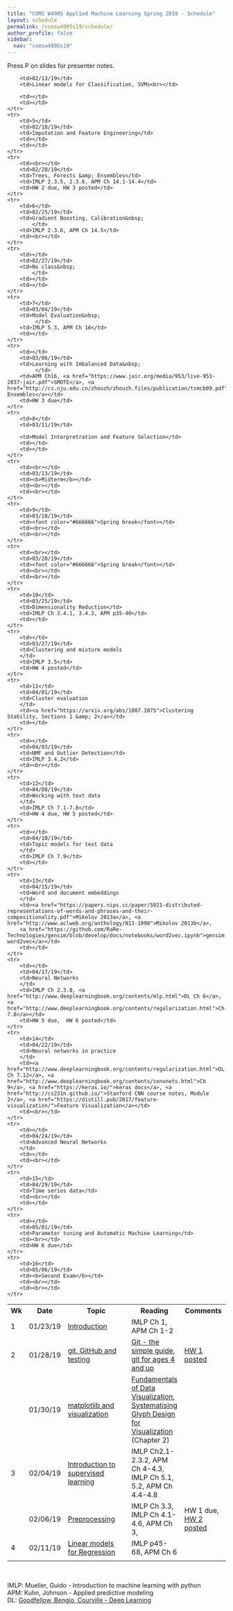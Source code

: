 ```yaml
---
title: "COMS W4995 Applied Machine Learning Spring 2019 - Schedule"
layout: schedule
permalink: /comsw4995s19/schedule/
author_profile: false
sidebar:
  nav: "comsw4995s19"
---
```


Press P on slides for presenter notes.

<div class="schedule">
<table cellspacing="0" border="0">
	<colgroup span="2"></colgroup>
	<colgroup></colgroup>
	<colgroup></colgroup>
	<colgroup></colgroup>
    <tr>
        <th>Wk</th>
        <th>Date</th>
        <th style="width:330px">Topic</th>
        <th>Reading</th>
        <th style="width:115px">Comments</th>
    </tr>
	<tr>
		<td>1</td>
		<td>01/23/19</td>
		<td><a href="https://amueller.github.io/COMS4995-s19/slides/aml-01-introduction/">Introduction</a>&nbsp;<a href="https://www.youtube.com/watch?v=Qd68h4UGlNY&list=PL_pVmAaAnxIQGzQS2oI3OWEPT-dpmwTfA"><i class="fa fa-youtube-play" aria-hidden="true"></i></a></td>
		<td>IMLP Ch 1, APM Ch 1-2</td>
		<td><br></td>
	</tr>
	<tr>
		<td>2</td>
		<td>01/28/19</td>
		<td><a href="https://amueller.github.io/COMS4995-s19/slides/aml-02-python-git-testing/">git, GitHub and testing</a>&nbsp;<a href="https://www.youtube.com/watch?v=EPVwnG-n4B0&index=2&list=PL_pVmAaAnxIQGzQS2oI3OWEPT-dpmwTfA"><i class="fa fa-youtube-play" aria-hidden="true"></i></a></td>
		<td><a href="http://rogerdudler.github.io/git-guide/">Git - the simple guide</a>, <a href="https://www.youtube.com/watch?v=1ffBJ4sVUb4">git for ages 4 and up</a></td>
		<td><a href="https://amueller.github.io/COMS4995-s19/homeworks/homework1-spring-2019.pdf">HW 1 posted</a></td>
	</tr>
	<tr>
		<td><br></td>
		<td>01/30/19</td>
		<td><a href="https://amueller.github.io/COMS4995-s19/slides/aml-03-matplotlib/#1">matplotlib and visualization</a>&nbsp;<a href="https://www.youtube.com/watch?v=O2zXpQmij_c&index=4&list=PL_pVmAaAnxIQGzQS2oI3OWEPT-dpmwTfA&t=6s"><i class="fa fa-youtube-play" aria-hidden="true"></i></a></td>
		<td><a href="https://serialmentor.com/dataviz/">Fundamentals of Data Visualization</a>, <a href="https://ora.ox.ac.uk/objects/uuid:b98ccce1-038f-4c0a-a259-7f53dfe06ac7">Systematising Glyph Design for Visualization</a> (Chapter 2)</td>
		<td><br></td>
	</tr>
	<tr>
		<td>3</td>
		<td>02/04/19</td>
		<td><a href="https://amueller.github.io/COMS4995-s19/slides/aml-04-supervised-learning/#1">Introduction to supervised learning</a>&nbsp;<a href="https://www.youtube.com/watch?v=MEEWqrJEtTg&t=3s&list=PL_pVmAaAnxIQGzQS2oI3OWEPT-dpmwTfA&index=5"><i class="fa fa-youtube-play" aria-hidden="true"></i></a>
        </td>
		<td>IMLP Ch2.1-2.3.2, APM Ch 4-4.3, IMLP Ch 5.1, 5.2, APM Ch 4.4-4.8</td>
		<td></td>
	</tr>
	<tr>
		<td><br></td>
		<td>02/06/19</td>
		<td><a href="https://amueller.github.io/COMS4995-s19/slides/aml-05-preprocessing/">Preprocessing</a>&nbsp;<a href="https://www.youtube.com/watch?v=9rBc3rTsJsY&index=6&t=0s&list=PL_pVmAaAnxIQGzQS2oI3OWEPT-dpmwTfA"><i class="fa fa-youtube-play" aria-hidden="true"></i></a>
        </td>
		<td>IMLP Ch 3.3, IMLP Ch 4.1-4.6, APM Ch 3,</td>
		<td>HW 1 due, <a href="https://amueller.github.io/COMS4995-s19/homeworks/homework2-spring-2019.pdf">HW 2 posted</a></td>
	</tr>
	<tr>
		<td>4</td>
		<td>02/11/19</td>
		<td><a href="https://amueller.github.io/COMS4995-s19/slides/aml-06-linear-models-regression/">Linear models for Regression</a>&nbsp;<a href="https://www.youtube.com/watch?v=3cZ_ScHonsI&index=6&list=PL_pVmAaAnxIQGzQS2oI3OWEPT-dpmwTfA"><i class="fa fa-youtube-play" aria-hidden="true"></i></a></td>
		<td>IMLP p45-68, APM Ch 6</td>
		<td></td>
	</tr>
	<tr>
		<td></td>

		<td>02/13/19</td>
		<td>Linear models for Classification, SVMs<br></td>

		<td></td>
		<td></td>
	</tr>
	<tr>
		<td>5</td>
		<td>02/18/19</td>
		<td>Imputation and Feature Engineering</td>
		<td></td>
		<td></td>
	</tr>
	<tr>
		<td><br></td>
		<td>02/20/19</td>
		<td>Trees, Forests &amp; Ensembles</td>
		<td>IMLP 2.3.5, 2.3.6, APM Ch 14.1-14.4</td>
		<td>HW 2 due, HW 3 posted</td>
	</tr>
	<tr>
		<td>6</td>
		<td>02/25/19</td>
		<td>Gradient Boosting, Calibration&nbsp;
            </td>
		<td>IMLP 2.3.6, APM Ch 14.5</td>
		<td><br></td>
	</tr>
	<tr>
		<td></td>
		<td>02/27/19</td>
		<td>No class&nbsp;
			</td>
		<td></td>
		<td></td>
	</tr>
	<tr>
		<td>7</td>
		<td>03/04/19</td>
		<td>Model Evaluation&nbsp;
             </td>
		<td>IMLP 5.3, APM Ch 16</td>
		<td></td>
	</tr>
	<tr>
		<td></td>
		<td>03/06/19</td>
        <td>Learning with Imbalanced Data&nbsp;
             </td>
        <td>APM Ch16, <a href="https://www.jair.org/media/953/live-953-2037-jair.pdf">SMOTE</a>, <a href="http://cs.nju.edu.cn/zhouzh/zhouzh.files/publication/tsmcb09.pdf">Easy Ensembles</a></td>
		<td>HW 3 due</td>
	</tr>
	<tr>
		<td>8</td>
		<td>03/11/19</td>

		<td>Model Interpretration and Feature Selection</td>
		<td></td>
		<td></td>
	</tr>
	<tr>
		<td><br></td>
		<td>03/13/19</td>
		<td><b>Midterm</b></td>
		<td><br></td>
		<td><br></td>
	</tr>
	<tr>
		<td>9</td>
		<td>03/18/19</td>
		<td><font color="#666666">Spring break</font></td>
		<td><br></td>
		<td><br></td>
	</tr>
	<tr>
		<td><br></td>
		<td>03/20/19</td>
		<td><font color="#666666">Spring break</font></td>
		<td><br></td>
		<td><br></td>
	</tr>
	<tr>
		<td>10</td>
		<td>03/25/19</td>
		<td>Dimensionality Reduction</td>
		<td>IMLP Ch 3.4.1, 3.4.3, APM p35-40</td>
        <td></td>
	</tr>
    <tr>    
		<td></td>
		<td>03/27/19</td>
		<td>Clustering and mixture models
		</td>
		<td>IMLP 3.5</td>
		<td>HW 4 posted</td>
	</tr>
	<tr>
		<td>11</td>
		<td>04/01/19</td>
		<td>Cluster evaluation
		</td>
		<td><a href="https://arxiv.org/abs/1007.1075">Clustering Stability, Sections 1 &amp; 2</a></td>
		<td></td>
	</tr>
	<tr>
		<td></td>
		<td>04/03/19</td>
		<td>NMF and Outlier Detection</td>
		<td>IMLP 3.4.2</td>
		<td><br></td>
	</tr>
	<tr>
		<td>12</td>
		<td>04/08/19</td>
		<td>Working with text data
		</td>
		<td>IMLP Ch 7.1-7.8</td>
		<td>HW 4 due, HW 5 posted</td>
	</tr>
	<tr>
		<td></td>
		<td>04/10/19</td>
		<td>Topic models for text data         
		</td>
		<td>IMLP Ch 7.9</td>
		<td></td>
	</tr>
	<tr>
		<td>13</td>
		<td>04/15/19</td>
		<td>Word and document embeddings
		</td>
		<td><a href="https://papers.nips.cc/paper/5021-distributed-representations-of-words-and-phrases-and-their-compositionality.pdf">Mikolov 2013a</a>, <a href="http://www.aclweb.org/anthology/N13-1090">Mikolov 2013b</a>,
        <a href="https://github.com/RaRe-Technologies/gensim/blob/develop/docs/notebooks/word2vec.ipynb">gensim word2vec</a></td>
		<td></td>
	</tr>
	<tr>
		<td></td>
		<td>04/17/19</td>
		<td>Neural Networks
		</td>
		<td>IMLP Ch 2.3.8, <a href="http://www.deeplearningbook.org/contents/mlp.html">DL Ch 6</a>, <a href="http://www.deeplearningbook.org/contents/regularization.html">Ch 7.8</a></td>
		<td>HW 5 due,  HW 6 posted</td>
	</tr>
	<tr>
		<td>14</td>
		<td>04/22/19</td>
		<td>Neural networks in practice
		</td>
		<td><a href="http://www.deeplearningbook.org/contents/regularization.html">DL Ch 7.12</a>, <a href="http://www.deeplearningbook.org/contents/convnets.html">Ch 9</a>, <a href="https://keras.io/">keras docs</a>, <a href="http://cs231n.github.io/">Stanford CNN course notes, Module 2</a>, <a href="https://distill.pub/2017/feature-visualization/">Feature Visualization</a></td>
		<td><br></td>
	</tr>
	<tr>
		<td></td>
		<td>04/24/19</td>
		<td>Advanced Neural Networks
		</td>
		<td></td>
		<td><br></td>
	</tr>
	<tr>
		<td>15</td>
		<td>04/29/19</td>
		<td>Time series data</td>
		<td><br></td>
		<td></td>
	</tr>
	<tr>
		<td></td>
		<td>05/01/19</td>
		<td>Parameter tuning and Automatic Machine Learning</td>
		<td><br></td>
		<td>HW 6 due</td>
	</tr>
	<tr>
		<td>16</td>
		<td>05/06/19</td>
		<td><b>Second Exam</b></td>
		<td><br></td>
		<td><br></td>
	</tr>
</table>
</div>

<div class="post">
<br>
<p>
IMLP: Mueller, Guido - Introduction to machine learning with python<br>
APM: Kuhn, Johnson - Applied predictive modeling<br>
DL: <a href="http://www.deeplearningbook.org/">Goodfellow, Bengio, Courville - Deep Learning</a>
</p>
</div>